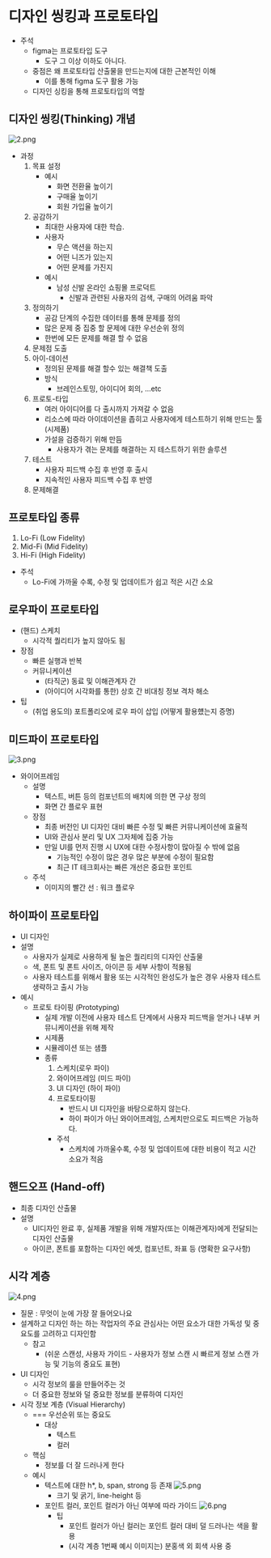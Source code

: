 # 디자인 씽킹과 프로토타입
 - 주석
    - figma는 프로토타입 도구
      - 도구 그 이상 이하도 아니다. 
    - 중점은 왜 프로토타입 산출물을 만드는지에 대한 근본적인 이해
      - 이를 통해 figma 도구 활용 가능
    - 디자인 싱킹을 통해 프로토타입의 역할

## 디자인 씽킹(Thinking) 개념
 ![2.png](./img/2.png)
 - 과정
   1. 목표 설정
        - 예시
          - 화면 전환율 높이기
          - 구매율 높이기
          - 회원 가입율 높이기
   2. 공감하기
        - 최대한 사용자에 대한 학습.
        - 사용자
            - 무슨 액션을 하는지
            - 어떤 니즈가 있는지
            - 어떤 문제를 가진지
        - 예시
            - 남성 신발 온라인 쇼핑몰 프로덕트
                - 신발과 관련된 사용자의 검색, 구매의 어려움 파악
   3. 정의하기
        - 공감 단계의 수집한 데이터를 통해 문제를 정의
        - 많은 문제 중 집중 할 문제에 대한 우선순위 정의
        - 한번에 모든 문제를 해결 할 수 없음
   4. 문제점 도출
   5. 아이-데이션
        - 정의된 문제를 해결 할수 있는 해결책 도출
        - 방식
          - 브레인스토밍, 아이디어 회의, ...etc
   6. 프로토-타입
        - 여러 아이디어를 다 출시까지 가져갈 수 없음
        - 리소스에 따라 아이데이션을 좁히고 사용자에게 테스트하기 위해 만드는 툴 (시제품)
        - 가설을 검증하기 위해 만듬
            - 사용자가 겪는 문제를 해결하는 지 테스트하기 위한 솔루션
   7. 테스트
       - 사용자 피드백 수집 후 반영 후 출시
       - 지속적인 사용자 피드백 수집 후 반영
   8. 문제해결
   
## 프로토타입 종류
 1. Lo-Fi (Low Fidelity)
 2. Mid-Fi (Mid Fidelity)
 3. Hi-Fi (High Fidelity)  
 - 주석
   - Lo-Fi에 가까울 수록, 수정 및 업데이트가 쉽고 적은 시간 소요


## 로우파이 프로토타입
 - (핸드) 스케치
   - 시각적 퀄리티가 높지 않아도 됨
 - 장점
   - 빠른 실행과 반복
   - 커뮤니케이션
     - (타직군) 동료 및 이해관계자 간
     - (아이디어 시각화를 통한) 상호 간 비대칭 정보 격차 해소
 - 팁
   -  (취업 용도의) 포트폴리오에 로우 파이 삽입 (어떻게 활용헀는지 증명)

## 미드파이 프로토타입
 ![3.png](./img/3.png)
  - 와이어프레임
    - 설명
      - 텍스트, 버튼 등의 컴포넌트의 배치에 의한 면 구상 정의
      - 화면 간 플로우 표현
    - 장점
      - 최종 버전인 UI 디자인 대비 빠른 수정 및 빠른 커뮤니케이션에 효율적
      - UI와 관심사 분리 및 UX 그자체에 집중 가능
      - 만일 UI를 먼저 진행 시 UX에 대한 수정사항이 많아질 수 밖에 없음
        - 기능적인 수정이 많은 경우 많은 부분에 수정이 필요함
        - 최근 IT 테크회사는 빠른 개선은 중요한 포인트
    - 주석
      - 이미지의 빨간 선 : 워크 플로우  

## 하이파이 프로토타입
  - UI 디자인
  - 설명
      - 사용자가 실제로 사용하게 될 높은 퀄리티의 디자인 산출물
      - 색, 폰트 및 폰트 사이즈, 아이콘 등 세부 사항이 적용됨 
      - 사용자 테스트를 위해서 활용 또는 시각적인 완성도가 높은 경우 사용자 테스트 생략하고 출시 가능
  - 예시
    - 프로토 타이핑 (Prototyping)
        - 실제 개발 이전에 사용자 테스트 단계에서 사용자 피드백을 얻거나 내부 커뮤니케이션을 위해 제작
        - 시제품
        - 시뮬레이션 또는 샘플
        - 종류
            1. 스케치(로우 파이)
            2. 와이어프레임 (미드 파이)
            3. UI 디자인 (하이 파이)
            4. 프로토타이핑
                - 반드시 UI 디자인을 바탕으로하지 않는다.
                - 하이 파이가 아닌 와이어프레임, 스케치만으로도 피드백은 가능하다. 
            - 주석
              - 스케치에 가까울수록, 수정 및 업데이트에 대한 비용이 적고 시간 소요가 적음

## 핸드오프 (Hand-off)
 - 최종 디자인 산출물
 - 설명
     - UI디자인 완료 후, 실제품 개발을 위해 개발자(또는 이해관계자)에게 전달되는 디자인 산출물
     - 아이콘, 폰트를 포함하는 디자인 에셋, 컴포넌트, 좌표 등 (명확한 요구사항)

## 시각 계층
   ![4.png](./img/4.png)
  - 질문 : 무엇이 눈에 가장 잘 들어오나요
  - 설계하고 디자인 하는 하는 작업자의 주요 관심사는 어떤 요소가 대한 가독성 및 중요도를 고려하고 디자인함
      - 참고
          - (쉬운 스캔성, 사용자 가이드 - 사용자가 정보 스캔 시 빠르게 정보 스캔 가능 및 기능의 중요도 표현)
  - UI 디자인
      - 시각 정보의 룰을 만들어주는 것
      - 더 중요한 정보와 덜 중요한 정보를 분류하여 디자인
  - 시각 정보 계층 (Visual Hierarchy)
      - === 우선순위 또는 중요도
          - 대상
              - 텍스트
              - 컬러
      - 핵심
          - 정보를 더 잘 드러나게 한다 
      - 예시 
          - 텍스트에 대한 h*, b, span, strong 등 존재
               ![5.png](./img/5.png)
              - 크기 및 굵기, line-height 등
        - 포인트 컬러, 포인트 컬러가 아닌 여부에 따라 가이드
            ![6.png](./img/6.png)
            - 팁
                - 포인트 컬러가 아닌 컬러는 포인트 컬러 대비 덜 드러나는 색을 활용
                - (시각 계층 1번째 예시 이미지는) 분홍색 외 회색 사용 중 
